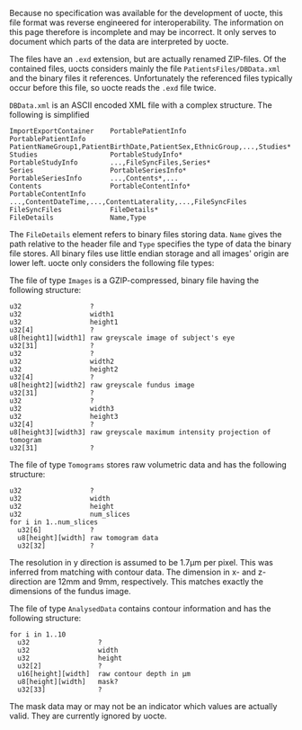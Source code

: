 Because no specification was available for the development of uocte, this file format was reverse engineered for interoperability. The information on this page therefore is incomplete and may be incorrect. It only serves to document which parts of the data are interpreted by uocte.

The files have an `.exd` extension, but are actually renamed ZIP-files. Of the contained files, uocts considers mainly the file `PatientsFiles/DBData.xml` and the binary files it references. Unfortunately the referenced files typically occur before this file, so uocte reads the `.exd` file twice.

`DBData.xml` is an ASCII encoded XML file with a complex structure. The following is simplified

```
ImportExportContainer    PortablePatientInfo
PortablePatientInfo      PatientNameGroup1,PatientBirthDate,PatientSex,EthnicGroup,...,Studies*
Studies                  PortableStudyInfo*
PortableStudyInfo        ...,FileSyncFiles,Series*
Series                   PortableSeriesInfo*
PortableSeriesInfo       ...,Contents*,...
Contents                 PortableContentInfo*
PortableContentInfo      ...,ContentDateTime,...,ContentLaterality,...,FileSyncFiles
FileSyncFiles            FileDetails*
FileDetails              Name,Type
```

The `FileDetails` element refers to binary files storing data. `Name` gives the path relative to the header file and `Type` specifies the type of data the binary file stores. All binary files use little endian storage and all images' origin are lower left. uocte only considers the following file types:

The file of type `Images` is a GZIP-compressed, binary file having the following structure:

```
u32                 ?
u32                 width1
u32                 height1
u32[4]              ?
u8[height1][width1] raw greyscale image of subject's eye
u32[31]             ?
u32                 ?
u32                 width2
u32                 height2
u32[4]              ?
u8[height2][width2] raw greyscale fundus image
u32[31]             ?
u32                 ?
u32                 width3
u32                 height3
u32[4]              ?
u8[height3][width3] raw greyscale maximum intensity projection of tomogram
u32[31]             ?
```

The file of type `Tomograms` stores raw volumetric data and has the following structure:

```
u32                 ?
u32                 width
u32                 height
u32                 num_slices
for i in 1..num_slices
  u32[6]            ?
  u8[height][width] raw tomogram data
  u32[32]           ?
```

The resolution in y direction is assumed to be 1.7µm per pixel. This was inferred from matching with contour data. The dimension in x- and z- direction are 12mm and 9mm, respectively. This matches exactly the dimensions of the fundus image.

The file of type `AnalysedData` contains contour information and has the following structure:

```
for i in 1..10
  u32                 ?
  u32                 width
  u32                 height
  u32[2]              ?
  u16[height][width]  raw contour depth in µm
  u8[height][width]   mask?
  u32[33]             ?
```

The mask data may or may not be an indicator which values are actually valid. They are currently ignored by uocte.
